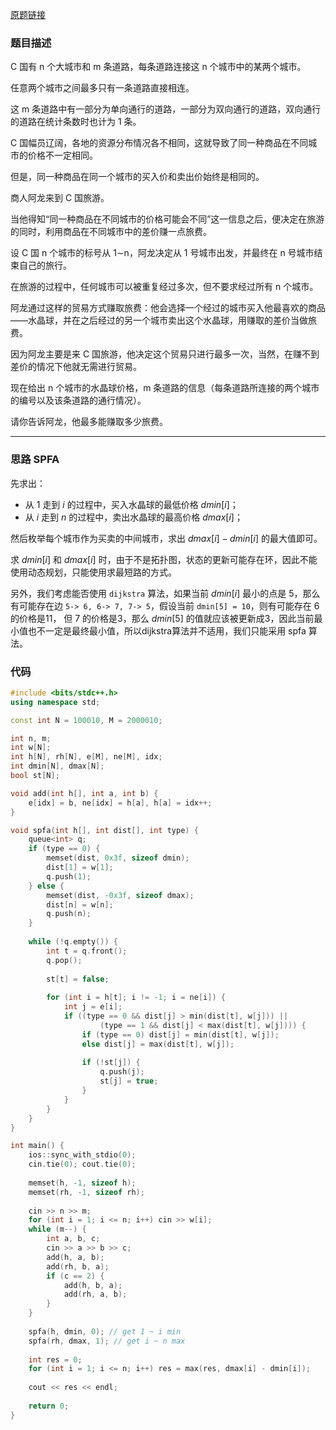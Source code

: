 [原题链接](https://www.acwing.com/problem/content/343/)

### 题目描述
C 国有 n 个大城市和 m 条道路，每条道路连接这 n 个城市中的某两个城市。

任意两个城市之间最多只有一条道路直接相连。

这 m 条道路中有一部分为单向通行的道路，一部分为双向通行的道路，双向通行的道路在统计条数时也计为 1 条。

C 国幅员辽阔，各地的资源分布情况各不相同，这就导致了同一种商品在不同城市的价格不一定相同。

但是，同一种商品在同一个城市的买入价和卖出价始终是相同的。

商人阿龙来到 C 国旅游。

当他得知“同一种商品在不同城市的价格可能会不同”这一信息之后，便决定在旅游的同时，利用商品在不同城市中的差价赚一点旅费。

设 C 国 n 个城市的标号从 1∼n，阿龙决定从 1 号城市出发，并最终在 n 号城市结束自己的旅行。

在旅游的过程中，任何城市可以被重复经过多次，但不要求经过所有 n 个城市。

阿龙通过这样的贸易方式赚取旅费：他会选择一个经过的城市买入他最喜欢的商品——水晶球，并在之后经过的另一个城市卖出这个水晶球，用赚取的差价当做旅费。

因为阿龙主要是来 C 国旅游，他决定这个贸易只进行最多一次，当然，在赚不到差价的情况下他就无需进行贸易。

现在给出 n 个城市的水晶球价格，m 条道路的信息（每条道路所连接的两个城市的编号以及该条道路的通行情况）。

请你告诉阿龙，他最多能赚取多少旅费。

---

### 思路 SPFA
先求出：

- 从 $1$ 走到 $i$ 的过程中，买入水晶球的最低价格 $dmin[i]$；
- 从 $i$ 走到 $n$ 的过程中，卖出水晶球的最高价格 $dmax[i]$；

然后枚举每个城市作为买卖的中间城市，求出 $dmax[i] - dmin[i]$ 的最大值即可。

求 $dmin[i]$ 和 $dmax[i]$ 时，由于不是拓扑图，状态的更新可能存在环，因此不能使用动态规划，只能使用求最短路的方式。

另外，我们考虑能否使用 `dijkstra` 算法，如果当前 $dmin[i]$ 最小的点是 5，那么有可能存在边 `5-> 6, 6-> 7, 7-> 5`，假设当前 `dmin[5] = 10`，则有可能存在 6 的价格是11， 但 7 的价格是3，那么 $dmin[5]$ 的值就应该被更新成3，因此当前最小值也不一定是最终最小值，所以dijkstra算法并不适用，我们只能采用 spfa 算法。

### 代码
```cpp
#include <bits/stdc++.h>
using namespace std;

const int N = 100010, M = 2000010;

int n, m;
int w[N];
int h[N], rh[N], e[M], ne[M], idx;
int dmin[N], dmax[N];
bool st[N];

void add(int h[], int a, int b) {
    e[idx] = b, ne[idx] = h[a], h[a] = idx++;
}

void spfa(int h[], int dist[], int type) {
    queue<int> q;
    if (type == 0) {
        memset(dist, 0x3f, sizeof dmin);
        dist[1] = w[1];
        q.push(1);
    } else {
        memset(dist, -0x3f, sizeof dmax);
        dist[n] = w[n];
        q.push(n);
    }
    
    while (!q.empty()) {
        int t = q.front();
        q.pop();
        
        st[t] = false;
        
        for (int i = h[t]; i != -1; i = ne[i]) {
            int j = e[i];
            if ((type == 0 && dist[j] > min(dist[t], w[j])) ||
                    (type == 1 && dist[j] < max(dist[t], w[j]))) {
                if (type == 0) dist[j] = min(dist[t], w[j]);
                else dist[j] = max(dist[t], w[j]);
                
                if (!st[j]) {
                    q.push(j);
                    st[j] = true;
                }
            }
        }
    }
}

int main() {
    ios::sync_with_stdio(0);
    cin.tie(0); cout.tie(0);
    
    memset(h, -1, sizeof h);
    memset(rh, -1, sizeof rh);
    
    cin >> n >> m;
    for (int i = 1; i <= n; i++) cin >> w[i];
    while (m--) {
        int a, b, c;
        cin >> a >> b >> c;
        add(h, a, b);
        add(rh, b, a);
        if (c == 2) {
            add(h, b, a);
            add(rh, a, b);
        }
    }
    
    spfa(h, dmin, 0); // get 1 ~ i min
    spfa(rh, dmax, 1); // get i ~ n max
    
    int res = 0;
    for (int i = 1; i <= n; i++) res = max(res, dmax[i] - dmin[i]);
    
    cout << res << endl;
        
    return 0;
}
```